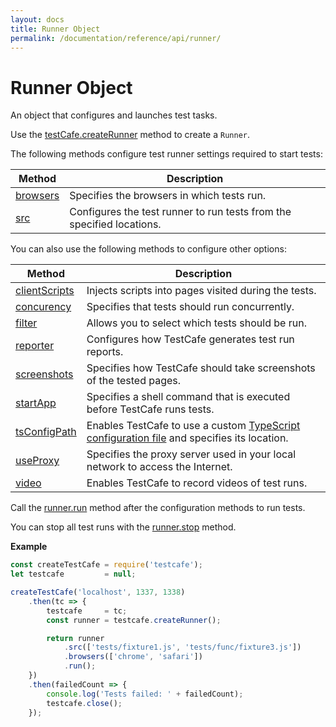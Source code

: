 ```yaml
---
layout: docs
title: Runner Object
permalink: /documentation/reference/api/runner/
---
```

# Runner Object

An object that configures and launches test tasks.

Use the [testCafe.createRunner](../testcafe/createrunner.md) method to create a `Runner`.

The following methods configure test runner settings required to start tests:

Method                  | Description
----------------------- | ---------------------
[browsers](browsers.md) | Specifies the browsers in which tests run.
[src](src.md)           | Configures the test runner to run tests from the specified locations.

You can also use the following methods to configure other options:

Method                  | Description
----------------------- | ---------------------
[clientScripts](clientscripts.md) | Injects scripts into pages visited during the tests.
[concurency](concurrency.md)      | Specifies that tests should run concurrently.
[filter](filter.md)               | Allows you to select which tests should be run.
[reporter](reporter.md)           | Configures how TestCafe generates test run reports.
[screenshots](screenshots.md)     | Specifies how TestCafe should take screenshots of the tested pages.
[startApp](startapp.md)           | Specifies a shell command that is executed before TestCafe runs tests.
[tsConfigPath](tsconfigpath.md)   | Enables TestCafe to use a custom [TypeScript configuration file](../../../concepts/languages.md#customize-compiler-options) and specifies its location.
[useProxy](useproxy.md)           | Specifies the proxy server used in your local network to access the Internet.
[video](video.md)                 | Enables TestCafe to record videos of test runs.

Call the [runner.run](run.md) method after the configuration methods to run tests.

You can stop all test runs with the [runner.stop](stop.md) method.

**Example**

```js
const createTestCafe = require('testcafe');
let testcafe         = null;

createTestCafe('localhost', 1337, 1338)
    .then(tc => {
        testcafe     = tc;
        const runner = testcafe.createRunner();

        return runner
            .src(['tests/fixture1.js', 'tests/func/fixture3.js'])
            .browsers(['chrome', 'safari'])
            .run();
    })
    .then(failedCount => {
        console.log('Tests failed: ' + failedCount);
        testcafe.close();
    });
```
